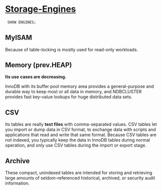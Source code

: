 # [Storage-Engines](https://dev.mysql.com/doc/refman/8.0/en/storage-engines.html)

```sql
 SHOW ENGINES;
 ```
 
 ## MyISAM
 
 Because of table-locking is mostly used for read-only workloads.

## Memory (prev.HEAP)

**Its use cases are decreasing.**

InnoDB with its buffer pool memory area provides a general-purpose and durable way to keep most or all data in memory, and NDBCLUSTER provides fast key-value lookups for huge distributed data sets.

## CSV

Its tables are really **text files** with comma-separated values.
CSV tables let you import or dump data in CSV format, to exchange data with scripts and applications that read and write that same format. Because CSV tables are not indexed, you typically keep the data in InnoDB tables during normal operation, and only use CSV tables during the import or export stage.

## Archive
These compact, unindexed tables are intended for storing and retrieving large amounts of seldom-referenced historical, archived, or security audit information.
